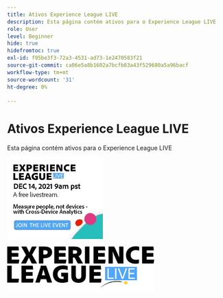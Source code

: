```yaml
---
title: Ativos Experience League LIVE
description: Esta página contém ativos para o Experience League LIVE
role: User
level: Beginner
hide: true
hidefromtoc: true
exl-id: f95be3f3-72a3-4531-ad73-1e2470583f21
source-git-commit: ca06e5a8b1602a7bcfb83a43f529680a5a96bacf
workflow-type: tm+mt
source-wordcount: '31'
ht-degree: 0%

---
```


# Ativos Experience League LIVE

Esta página contém ativos para o Experience League LIVE

![Imagem da barra lateral do episódio 6](assets/exl-live-ep6-sidebar.jpg)

![Logotipo Experience League Live](assets/exl-live-logo.png)
